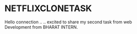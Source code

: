 # NETFLIXCLONETASK
Hello connection .. .. excited to share my second task from web Development from BHARAT INTERN.  
